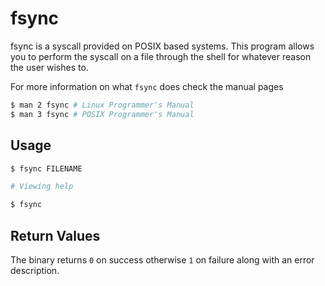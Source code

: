 # fsync

fsync is a syscall provided on POSIX based systems. This program allows you to
perform the syscall on a file through the shell for whatever reason the user wishes to.

For more information on what `fsync` does check the manual pages

```sh
$ man 2 fsync # Linux Programmer's Manual
$ man 3 fsync # POSIX Programmer's Manual
```

## Usage

```sh
$ fsync FILENAME

# Viewing help

$ fsync
```

## Return Values

The binary returns `0` on success otherwise `1` on failure along with an error description.
